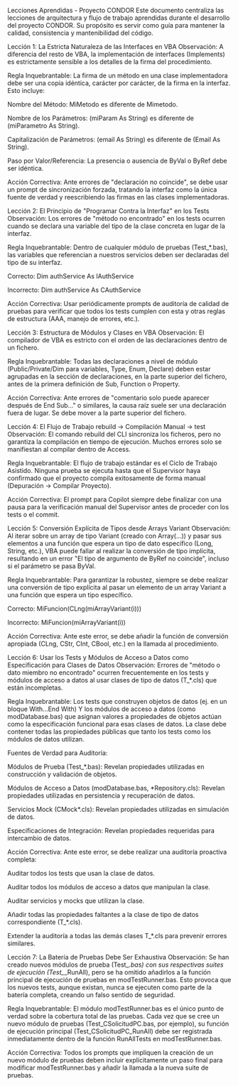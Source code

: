 Lecciones Aprendidas - Proyecto CONDOR
Este documento centraliza las lecciones de arquitectura y flujo de trabajo aprendidas durante el desarrollo del proyecto CONDOR. Su propósito es servir como guía para mantener la calidad, consistencia y mantenibilidad del código.

Lección 1: La Estricta Naturaleza de las Interfaces en VBA
Observación: A diferencia del resto de VBA, la implementación de interfaces (Implements) es estrictamente sensible a los detalles de la firma del procedimiento.

Regla Inquebrantable: La firma de un método en una clase implementadora debe ser una copia idéntica, carácter por carácter, de la firma en la interfaz. Esto incluye:

Nombre del Método: MiMetodo es diferente de Mimetodo.

Nombre de los Parámetros: (miParam As String) es diferente de (miParametro As String).

Capitalización de Parámetros: (email As String) es diferente de (Email As String).

Paso por Valor/Referencia: La presencia o ausencia de ByVal o ByRef debe ser idéntica.

Acción Correctiva: Ante errores de "declaración no coincide", se debe usar un prompt de sincronización forzada, tratando la interfaz como la única fuente de verdad y reescribiendo las firmas en las clases implementadoras.

Lección 2: El Principio de "Programar Contra la Interfaz" en los Tests
Observación: Los errores de "método no encontrado" en los tests ocurren cuando se declara una variable del tipo de la clase concreta en lugar de la interfaz.

Regla Inquebrantable: Dentro de cualquier módulo de pruebas (Test_*.bas), las variables que referencian a nuestros servicios deben ser declaradas del tipo de su interfaz.

Correcto: Dim authService As IAuthService

Incorrecto: Dim authService As CAuthService

Acción Correctiva: Usar periódicamente prompts de auditoría de calidad de pruebas para verificar que todos los tests cumplen con esta y otras reglas de estructura (AAA, manejo de errores, etc.).

Lección 3: Estructura de Módulos y Clases en VBA
Observación: El compilador de VBA es estricto con el orden de las declaraciones dentro de un fichero.

Regla Inquebrantable: Todas las declaraciones a nivel de módulo (Public/Private/Dim para variables, Type, Enum, Declare) deben estar agrupadas en la sección de declaraciones, en la parte superior del fichero, antes de la primera definición de Sub, Function o Property.

Acción Correctiva: Ante errores de "comentario solo puede aparecer después de End Sub..." o similares, la causa raíz suele ser una declaración fuera de lugar. Se debe mover a la parte superior del fichero.

Lección 4: El Flujo de Trabajo rebuild -> Compilación Manual -> test
Observación: El comando rebuild del CLI sincroniza los ficheros, pero no garantiza la compilación en tiempo de ejecución. Muchos errores solo se manifiestan al compilar dentro de Access.

Regla Inquebrantable: El flujo de trabajo estándar es el Ciclo de Trabajo Asistido. Ninguna prueba se ejecuta hasta que el Supervisor haya confirmado que el proyecto compila exitosamente de forma manual (Depuración -> Compilar Proyecto).

Acción Correctiva: El prompt para Copilot siempre debe finalizar con una pausa para la verificación manual del Supervisor antes de proceder con los tests o el commit.

Lección 5: Conversión Explícita de Tipos desde Arrays Variant
Observación: Al iterar sobre un array de tipo Variant (creado con Array(...)) y pasar sus elementos a una función que espera un tipo de dato específico (Long, String, etc.), VBA puede fallar al realizar la conversión de tipo implícita, resultando en un error "El tipo de argumento de ByRef no coincide", incluso si el parámetro se pasa ByVal.

Regla Inquebrantable: Para garantizar la robustez, siempre se debe realizar una conversión de tipo explícita al pasar un elemento de un array Variant a una función que espera un tipo específico.

Correcto: MiFuncion(CLng(miArrayVariant(i)))

Incorrecto: MiFuncion(miArrayVariant(i))

Acción Correctiva: Ante este error, se debe añadir la función de conversión apropiada (CLng, CStr, CInt, CBool, etc.) en la llamada al procedimiento.

Lección 6: Usar los Tests y Módulos de Acceso a Datos como Especificación para Clases de Datos
Observación: Errores de "método o dato miembro no encontrado" ocurren frecuentemente en los tests y módulos de acceso a datos al usar clases de tipo de datos (T_*.cls) que están incompletas.

Regla Inquebrantable: Los tests que construyen objetos de datos (ej. en un bloque With...End With) Y los módulos de acceso a datos (como modDatabase.bas) que asignan valores a propiedades de objetos actúan como la especificación funcional para esas clases de datos. La clase debe contener todas las propiedades públicas que tanto los tests como los módulos de datos utilizan.

Fuentes de Verdad para Auditoría:

Módulos de Prueba (Test_*.bas): Revelan propiedades utilizadas en construcción y validación de objetos.

Módulos de Acceso a Datos (modDatabase.bas, *Repository.cls): Revelan propiedades utilizadas en persistencia y recuperación de datos.

Servicios Mock (CMock*.cls): Revelan propiedades utilizadas en simulación de datos.

Especificaciones de Integración: Revelan propiedades requeridas para intercambio de datos.

Acción Correctiva: Ante este error, se debe realizar una auditoría proactiva completa:

Auditar todos los tests que usan la clase de datos.

Auditar todos los módulos de acceso a datos que manipulan la clase.

Auditar servicios y mocks que utilizan la clase.

Añadir todas las propiedades faltantes a la clase de tipo de datos correspondiente (T_*.cls).

Extender la auditoría a todas las demás clases T_*.cls para prevenir errores similares.

Lección 7: La Batería de Pruebas Debe Ser Exhaustiva
Observación: Se han creado nuevos módulos de prueba (Test_*.bas) con sus respectivas suites de ejecución (Test_*_RunAll), pero se ha omitido añadirlos a la función principal de ejecución de pruebas en modTestRunner.bas. Esto provoca que los nuevos tests, aunque existan, nunca se ejecuten como parte de la batería completa, creando un falso sentido de seguridad.

Regla Inquebrantable: El módulo modTestRunner.bas es el único punto de verdad sobre la cobertura total de las pruebas. Cada vez que se cree un nuevo módulo de pruebas (Test_CSolicitudPC.bas, por ejemplo), su función de ejecución principal (Test_CSolicitudPC_RunAll) debe ser registrada inmediatamente dentro de la función RunAllTests en modTestRunner.bas.

Acción Correctiva: Todos los prompts que impliquen la creación de un nuevo módulo de pruebas deben incluir explícitamente un paso final para modificar modTestRunner.bas y añadir la llamada a la nueva suite de pruebas.